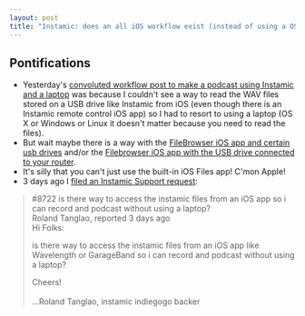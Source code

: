 ```yaml
---
layout: post
title: "Instamic: does an all iOS workflow exist (instead of using a OS X or Windows machine)?"
---
```

## Pontifications

* Yesterday's [convoluted workflow post to make a podcast using Instamic and a laptop](http://rolandtanglao.com/2018/08/15/p1-instamic-wave-instamic-microblog/) was because I couldn't see a way to read the WAV files stored on a USB drive like Instamic from iOS (even though there is an Instamic remote control iOS app) so I had to resort to using a laptop (OS X or Windows or Linux it doesn't matter because you need to read the files).
* But wait maybe there is a way with the [FileBrowser iOS app and certain usb drives](https://www.cultofmac.com/529159/how-to-use-a-usb-drive-with-files-on-ios/) and/or the [Filebrowser iOS app with the USB drive connected to your router](https://www.cultofmac.com/508611/how-to-use-external-storage-with-your-ipad-or-iphones-files-app/). 
* It's silly that you can't just use the built-in iOS Files app! C'mon Apple!
* 3 days ago I [filed an Instamic Support request](https://instamic.freshdesk.com/support/tickets/8722):

<blockquote>

#8722 is there way to access the instamic files from an iOS app so i can record and podcast without using a laptop?<br />
Roland Tanglao, reported 3 days ago<br />
 Hi Folks:<br />

is there way to access the instamic files from an iOS app like Wavelength or GarageBand so i can record and podcast without using a laptop?<br />

Cheers!<br />
<br />
...Roland Tanglao, instamic indiegogo backer

</blockquote>
